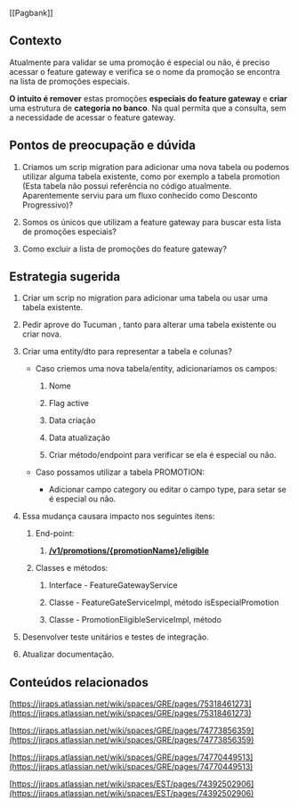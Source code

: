 [[Pagbank]]
## Contexto

Atualmente para validar se uma promoção é especial ou não, é preciso acessar o feature gateway e verifica se o nome da promoção se encontra na lista de promoções especiais.

**O intuito é remover** estas promoções **especiais do feature gateway** e **criar** uma estrutura de **categoria no banco**. Na qual permita que a consulta, sem a necessidade de acessar o feature gateway.

## Pontos de preocupação e dúvida

1. Criamos um scrip migration para adicionar uma nova tabela ou podemos utilizar alguma tabela existente, como por exemplo a tabela promotion (Esta tabela não possui referência no código atualmente. Aparentemente serviu para um fluxo conhecido como Desconto Progressivo)?
    
2. Somos os únicos que utilizam a feature gateway para buscar esta lista de promoções especiais?
    
3. Como excluir a lista de promoções do feature gateway?
    

## Estrategia sugerida

1. Criar um scrip no migration para adicionar uma tabela ou usar uma tabela existente.
    
2. Pedir aprove do Tucuman , tanto para alterar uma tabela existente ou criar nova.
    
3. Criar uma entity/dto para representar a tabela e colunas?
    
    - Caso criemos uma nova tabela/entity, adicionaríamos os campos:
        
        1. Nome
            
        2. Flag active
            
        3. Data criação
            
        4. Data atualização
            
        5. Criar método/endpoint para verificar se ela é especial ou não.
            
    - Caso possamos utilizar a tabela PROMOTION:
        
        - Adicionar campo category ou editar o campo type, para setar se é especial ou não.
            
4. Essa mudança causara impacto nos seguintes itens:
    
    1. End-point:
        
        1. [**/v1/promotions/{promotionName}/eligible**](https://store-promotion-api.qa.intranet.pags/swagger-ui.html#/operations/promotion-v-1-impl/eligiblePromotionUsingGET)
            
    2. Classes e métodos:
        
        1. Interface - FeatureGatewayService
            
        2. Classe - FeatureGateServiceImpl, método isEspecialPromotion
            
        3. Classe - PromotionEligibleServiceImpl, método
            
5. Desenvolver teste unitários e testes de integração.
    
6. Atualizar documentação.
    

## Conteúdos relacionados

  
[https://jiraps.atlassian.net/wiki/spaces/GRE/pages/75318461273](https://jiraps.atlassian.net/wiki/spaces/GRE/pages/75318461273)

[https://jiraps.atlassian.net/wiki/spaces/GRE/pages/74773856359](https://jiraps.atlassian.net/wiki/spaces/GRE/pages/74773856359)

[https://jiraps.atlassian.net/wiki/spaces/GRE/pages/74770449513](https://jiraps.atlassian.net/wiki/spaces/GRE/pages/74770449513)

[https://jiraps.atlassian.net/wiki/spaces/EST/pages/74392502906](https://jiraps.atlassian.net/wiki/spaces/EST/pages/74392502906)